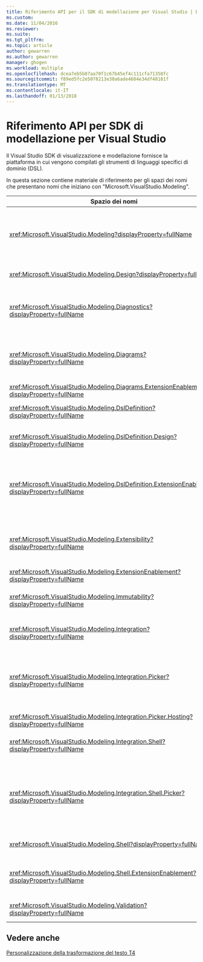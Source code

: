 ```yaml
---
title: Riferimento API per il SDK di modellazione per Visual Studio | Documenti Microsoft
ms.custom: 
ms.date: 11/04/2016
ms.reviewer: 
ms.suite: 
ms.tgt_pltfrm: 
ms.topic: article
author: gewarren
ms.author: gewarren
manager: ghogen
ms.workload: multiple
ms.openlocfilehash: dcea7eb5b87aa70f1c67b45ef4c111cfa71358fc
ms.sourcegitcommit: f89ed5fc2e5078213e30a6ade4604e34df48181f
ms.translationtype: MT
ms.contentlocale: it-IT
ms.lasthandoff: 01/13/2018
---
```

# <a name="api-reference-for-modeling-sdk-for-visual-studio"></a>Riferimento API per SDK di modellazione per Visual Studio
Il Visual Studio SDK di visualizzazione e modellazione fornisce la piattaforma in cui vengono compilati gli strumenti di linguaggi specifici di dominio (DSL).  
  
 In questa sezione contiene materiale di riferimento per gli spazi dei nomi che presentano nomi che iniziano con "Microsoft.VisualStudio.Modeling".  
  
|Spazio dei nomi|Content|  
|---------------|-------------|  
|<xref:Microsoft.VisualStudio.Modeling?displayProperty=fullName>|Classi, ad esempio ModelElement, ovvero la classe di base di tutte le classi di dominio che definiscono in un linguaggio DSL.|  
|<xref:Microsoft.VisualStudio.Modeling.Design?displayProperty=fullName>|Classi che fanno parte di una definizione DSL.|  
|<xref:Microsoft.VisualStudio.Modeling.Diagnostics?displayProperty=fullName>|Gli strumenti di misurazione Visualizzatore archivio e le prestazioni del modello.|  
|<xref:Microsoft.VisualStudio.Modeling.Diagrams?displayProperty=fullName>|Classi, ad esempio ShapeElement, ovvero la classe di base di tutte le forme definite in un linguaggio DSL.|  
|<xref:Microsoft.VisualStudio.Modeling.Diagrams.ExtensionEnablement?displayProperty=fullName>|Metodi di azione e la selezione.|  
|<xref:Microsoft.VisualStudio.Modeling.DslDefinition?displayProperty=fullName>|L'API della finestra di progettazione definizione DSL.|  
|<xref:Microsoft.VisualStudio.Modeling.DslDefinition.Design?displayProperty=fullName>|Classi interne della finestra di progettazione definizione DSL.|  
|<xref:Microsoft.VisualStudio.Modeling.DslDefinition.ExtensionEnablement?displayProperty=fullName>|Attributi che consentono di estendere la finestra di progettazione DSL con comandi, movimenti e convalida.|  
|<xref:Microsoft.VisualStudio.Modeling.Extensibility?displayProperty=fullName>|Metodi di estensione per l'oggetto ModelElement che implementano l'estendibilità DSL.|  
|<xref:Microsoft.VisualStudio.Modeling.ExtensionEnablement?displayProperty=fullName>|Attributi di estendibilità|  
|<xref:Microsoft.VisualStudio.Modeling.Immutability?displayProperty=fullName>|Consente di rendere le parti di un modello di sola lettura.|  
|<xref:Microsoft.VisualStudio.Modeling.Integration?displayProperty=fullName>|L'API Modelbus, che consente di integrare modelli diversi.|  
|<xref:Microsoft.VisualStudio.Modeling.Integration.Picker?displayProperty=fullName>|Nella finestra di dialogo che consente agli utenti di esplorare i modelli e gli elementi per creare riferimenti Modelbus.|  
|<xref:Microsoft.VisualStudio.Modeling.Integration.Picker.Hosting?displayProperty=fullName>|Il servizio di selezione.|  
|<xref:Microsoft.VisualStudio.Modeling.Integration.Shell?displayProperty=fullName>|Framework di adapter ModelBus per [!INCLUDE[vsprvs](../code-quality/includes/vsprvs_md.md)].|  
|<xref:Microsoft.VisualStudio.Modeling.Integration.Shell.Picker?displayProperty=fullName>|La finestra di dialogo di selezione che consente agli utenti di esplorare i modelli e gli elementi per creare riferimenti Modelbus.|  
|<xref:Microsoft.VisualStudio.Modeling.Shell?displayProperty=fullName>|L'interfaccia tra DSL e [!INCLUDE[vsprvs](../code-quality/includes/vsprvs_md.md)].|  
|<xref:Microsoft.VisualStudio.Modeling.Shell.ExtensionEnablement?displayProperty=fullName>|Consente di definire i comandi di menu di scelta rapida (contestuale).|  
|<xref:Microsoft.VisualStudio.Modeling.Validation?displayProperty=fullName>|Consente di definire vincoli di convalida.|  
  
## <a name="see-also"></a>Vedere anche  
 [Personalizzazione della trasformazione del testo T4](../modeling/customizing-t4-text-transformation.md)
